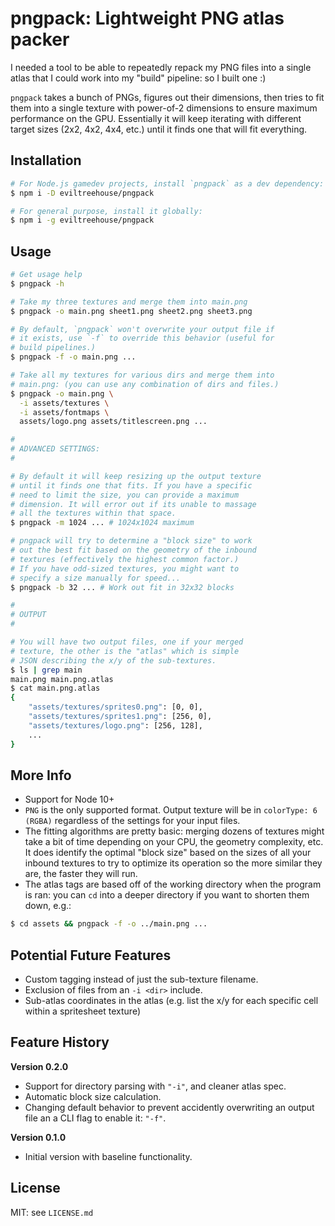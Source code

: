 # pngpack: Lightweight PNG atlas packer

I needed a tool to be able to repeatedly repack my PNG files into a single atlas that I could work into my "build" pipeline: so I built one :)

`pngpack` takes a bunch of PNGs, figures out their dimensions, then tries to fit them into a single texture with power-of-2 dimensions to ensure maximum performance on the GPU. Essentially it will keep iterating with different target sizes (2x2, 4x2, 4x4, etc.) until it finds one that will fit everything.

## Installation
```sh
# For Node.js gamedev projects, install `pngpack` as a dev dependency:
$ npm i -D eviltreehouse/pngpack

# For general purpose, install it globally:
$ npm i -g eviltreehouse/pngpack
```

## Usage
```sh
# Get usage help
$ pngpack -h

# Take my three textures and merge them into main.png
$ pngpack -o main.png sheet1.png sheet2.png sheet3.png

# By default, `pngpack` won't overwrite your output file if
# it exists, use `-f` to override this behavior (useful for
# build pipelines.)
$ pngpack -f -o main.png ...

# Take all my textures for various dirs and merge them into 
# main.png: (you can use any combination of dirs and files.)
$ pngpack -o main.png \
  -i assets/textures \
  -i assets/fontmaps \
  assets/logo.png assets/titlescreen.png ...

#
# ADVANCED SETTINGS:
#

# By default it will keep resizing up the output texture
# until it finds one that fits. If you have a specific
# need to limit the size, you can provide a maximum
# dimension. It will error out if its unable to massage
# all the textures within that space.
$ pngpack -m 1024 ... # 1024x1024 maximum

# pngpack will try to determine a "block size" to work
# out the best fit based on the geometry of the inbound
# textures (effectively the highest common factor.)
# If you have odd-sized textures, you might want to 
# specify a size manually for speed...
$ pngpack -b 32 ... # Work out fit in 32x32 blocks

#
# OUTPUT
#

# You will have two output files, one if your merged 
# texture, the other is the "atlas" which is simple 
# JSON describing the x/y of the sub-textures.
$ ls | grep main
main.png main.png.atlas
$ cat main.png.atlas
{
	"assets/textures/sprites0.png": [0, 0],
	"assets/textures/sprites1.png": [256, 0],
	"assets/textures/logo.png": [256, 128],
	...
}

```


## More Info
- Support for Node 10+
- `PNG` is the only supported format. Output texture will be in `colorType: 6 (RGBA)` regardless of the settings for your input files.
- The fitting algorithms are pretty basic: merging dozens of textures might take a bit of time depending on your CPU, the geometry complexity, etc. It does identify the optimal "block size" based on the sizes of all your inbound textures to try to optimize its operation so the more similar they are, the faster they will run.
- The atlas tags are based off of the working directory when the program is ran: you can `cd` into a deeper directory if you want to shorten them down, e.g.:
```sh
$ cd assets && pngpack -f -o ../main.png ...
```

## Potential Future Features
- Custom tagging instead of just the sub-texture filename.
- Exclusion of files from an `-i <dir>` include.
- Sub-atlas coordinates in the atlas (e.g. list the x/y for each specific cell within a spritesheet texture)


## Feature History

**Version 0.2.0**
- Support for directory parsing with `"-i"`, and cleaner atlas spec.
- Automatic block size calculation.
- Changing default behavior to prevent accidently overwriting an output file an a CLI flag to enable it: `"-f"`.

**Version 0.1.0**
- Initial version with baseline functionality.

## License
MIT: see `LICENSE.md`